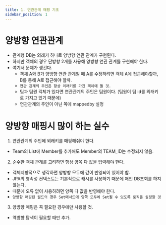 ```yaml
---
title: 1. 연관관계 매핑 기초
sidebar_position: 1
---
```

# 양방향 연관관계

- 관계형 DB는 외래키 하나로 양방향 연관 관계가 구현된다.
- 하지만 객체의 경우 단방향 2개를 사용해 양방향 연관 관계를 구현해야 한다.
- 여기서 문제가 생긴다.
  - 객체 A와 B가 양방향 연관 관계일 때 A를 수정하려면 객체 A에 접근해야할까, B를 통해 A로 접근해야 할까.
  - `연관 관계의 주인은 항상 외래키를 가진 객체에 둘 것.`
  - 팀과 팀원 객체가 있다면 연관관계의 주인은 팀원이다. (팀원이 팀 id를 외래키로 가지고 있기 때문에)
  - 연관관계의 주인이 아닌 쪽에 mappedby 설정





# 양방향 매핑시 많이 하는 실수

1. 연관관계의 주인에 외래키를 매핑해줘야 한다.
  - Team의 List<Member>에 Member를 추가해도 Member의 TEAM_ID는 수정되지 않음.
2. 순수한 객체 관계를 고려하면 항상 양쪽 다 값을 입력해야 한다.
  - 객체지향적으로 생각하면 양방향 모두에 값이 반영되어 있어야 함.
  - JPA의 영속성 컨텍스트는 기본적으로 캐시를 사용하기 때문에 매번 DB조회를 하지 않는다.
  - 때문에 오류 없이 사용하려면 양쪽 다 값을 반영해야 한다.
  - `양방향 매핑된 필드의 경우 Set메서드에 양쪽 모두에 Set될 수 있도록 로직을 설정할 것`
3. 양방향 매핑은 꼭 필요한 경우에만 사용할 것.
  - 역방향 탐색이 필요할 때만 추가.

